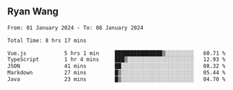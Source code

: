 ## Ryan Wang

<!--START_SECTION:waka-->

```txt
From: 01 January 2024 - To: 08 January 2024

Total Time: 8 hrs 17 mins

Vue.js            5 hrs 1 min     ███████████████▒░░░░░░░░░   60.71 %
TypeScript        1 hr 4 mins     ███▒░░░░░░░░░░░░░░░░░░░░░   12.93 %
JSON              41 mins         ██░░░░░░░░░░░░░░░░░░░░░░░   08.32 %
Markdown          27 mins         █▒░░░░░░░░░░░░░░░░░░░░░░░   05.44 %
Java              23 mins         █▒░░░░░░░░░░░░░░░░░░░░░░░   04.70 %
```

<!--END_SECTION:waka-->
